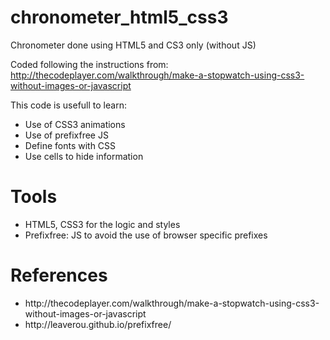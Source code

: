 chronometer_html5_css3
======================

Chronometer done using HTML5 and CS3 only (without JS)

Coded following the instructions from:
http://thecodeplayer.com/walkthrough/make-a-stopwatch-using-css3-without-images-or-javascript

This code is usefull to learn:
<ul>
<li>Use of CSS3 animations</li>
<li>Use of prefixfree JS</li>
<li>Define fonts with CSS</li>
<li>Use cells to hide information</li>
</ul>

Tools
==========

<ul>
<li>HTML5, CSS3 for the logic and styles</li>
<li>Prefixfree: JS to avoid the use of browser specific prefixes</li>
</ul>

References
==========

<ul>
<li>http://thecodeplayer.com/walkthrough/make-a-stopwatch-using-css3-without-images-or-javascript</li>
<li>http://leaverou.github.io/prefixfree/</li>
</ul>
